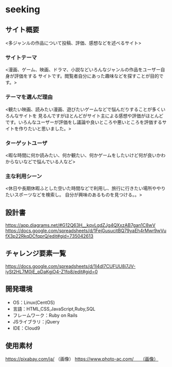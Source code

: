 # seeking

## サイト概要
<多ジャンルの作品について投稿、評価、感想などを述べるサイト>

### サイトテーマ
<漫画、ゲーム、映画、ドラマ、小説などいろんなジャンルの作品をユーザー自身が評価をする
サイトです。閲覧者自分にあった趣味などを探すことが目的です。>

### テーマを選んだ理由
<観たい映画、読みたい漫画、遊びたいゲームなどで悩んだりすることが多くいろんなサイトを
見るんですがほとんどがサイト主による感想や評価がほとんどです。いろんなユーザーが評価をし議論や良いところや悪いところを評価するサイトを作りたいと思いました。>

### ターゲットユーザ
<暇な時間に何か読みたい、何か観たい、何かゲームをしたいけど何が良いかわからないなどで悩んでいる人など>

### 主な利用シーン
<休日や長期休暇ふとした空いた時間などで利用し、旅行に行きたい場所ややりたいスポーツなどを検索し。
自分が興味のあるものを見つける。。>

## 設計書
<https://app.diagrams.net/#G12Q63H__kqvLqdZJg4QXxzAB7gan1C8wV>
<https://docs.google.com/spreadsheets/d/1FejGusucitBQ79yaEh4rMwr9wVufX3p22RkqDCfqprQ/edit#gid=735042613>

## チャレンジ要素一覧
<https://docs.google.com/spreadsheets/d/1I4dl7CUFUU8i7JV-iySt2HL7M0jE_pDaKgjO4-Z1fp8/edit#gid=0>

## 開発環境
- OS：Linux(CentOS)
- 言語：HTML,CSS,JavaScript,Ruby,SQL
- フレームワーク：Ruby on Rails
- JSライブラリ：jQuery
- IDE：Cloud9

## 使用素材
https://pixabay.com/ja/   （画像）
https://www.photo-ac.com/　　（画像）
